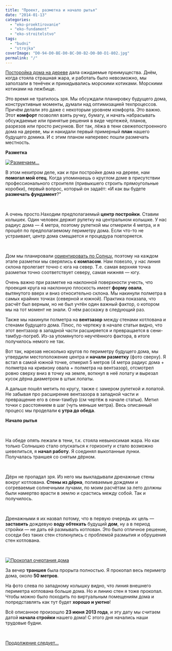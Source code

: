 ```yaml
---
title: "Проект, разметка и начало рытья"
date: "2014-01-13"
categories: 
  - "eko-proektirovanie"
  - "eko-fundament"
  - "eko-stroitelstvo"
tags: 
  - "budni"
  - "strojka"
coverImage: "D0-94-D0-BE-D0-BC-D0-B2-D0-B0-D1-802.jpg"
permalink: "/"
---
```


[Посторойка дома на дереве](http://svobodaiznutri.ru/?p=24) дала ожидаемые преимущества. Днём, когда стояла страшная жара, и работать было невозможно, мы заползали в тенёчек и прикидывались морскими котиками. Морскими котиками на лежбище.

Это время не тратилось зря. Мы обсуждали планировку будущего дома, конструктивные моменты, думали над оптимизацией техпроцессов. Причём делали это даже с некоторым уровнем комфорта. Это важно. Этот **комфорт** позволял взять ручку, бумагу, и начать набрасывать обсуждаемые или принятые решения в виде чертежей, планов, разрезов или просто рисунков. Вот так, лёжа в тени свежепостроенного дома на дереве, мы и накидали первый примерный **план** нашего будущего домика. И с этим планом наперевес пошли размечать местность.

**Разметка**

[![Размечаем...](images/IMG_20130623_110904-300x225.jpg "Размечаем...")](http://svobodaiznutri.ru/wp-content/uploads/2014/01/IMG_20130623_110904.jpg)

В этом нехитром деле, как и при постройке дома на дереве, нам **помогал мой отец**. Когда упоминаешь о круглом доме в присутствии профессионального строителя (привыкшего строить прямоугольные коробки), первый вопрос, который он задаёт: «И как вы будете **размечать фундамент**?"

 

А очень просто.Находим предполагаемый **центр постройки**. Ставим колышек. Один человек держит рулетку на центральном колышке. У нас радиус дома — 4 метра, поэтому рулеткой мы отмерили 4 метра, и я прошёл по предполагаемому периметру дома. Если что-то не устраивает, центр дома смещается и процедура повторяется.

 

Дом мы планировали [ориентировать по Солнцу](http://svobodaiznutri.ru/?p=31), поэтому на каждом этапе разметки мы сверялись **с компасом**. Нам повезло, у нас линия склона пролегает точно с юга на север. Т.е. самая верхняя точка разметки точно соответствует северу, самая нижняя — югу.

Очень важно при разметке на наклонной поверхности учесть, что проекция круга на наклонную плоскость имеет **форму овала**, вытянутого вверх и вниз относительно склона. Мы накинули полметра в самых крайних точках (северной и южной). Практика показала, что расчёт был верным, но не был учтён один важный фактор, о котором мы на тот момент не знали. О нём расскажу в следующий раз.

Также мы накинули полметра на **вентзазор** между стенами котлована и стенами будущего дома. Плюс, по чертежу в начале статьи видно, что этот вентзазор в западной части расширяется и превращается в сени-тамбур-погреб. Из-за упомянутого неучтённого фактора, в итоге получилось немого не так.

Вот так, нарезав несколько кругов по периметру будущего дома, мы утвердили местоположение центра и **начали разметку** (фото сверху). Я встал в самой южной точке, отмерил 5 метров (4 метра радиус дома + полметра на кривизну овала + полметра на вентзазор), отсмотрел ровно сверху вниз в точку на земле, воткнул в неё лопату и вырезал кусок дёрна диаметром в штык лопаты.

А дальше пошёл метить по кругу, также с замером рулеткой и лопатой. Не забывая про расширение вентзазора в западной части и превращение его в сени-тамбур (см чертёж в начале статьи). Метил точки с расстоянием в шаг (чуть меньше метра). Весь описанный процесс мы проделали **с утра до обеда**.

**Начало рытья**

 

На обеде опять лежали в тени, т.к. стояла невыносимая жара. Но как только Солнышко стало опускаться к горизонту и стало возможно шевелиться, я **начал работу**. Я соединял выкопанные лунки. Получалась траншея со снятым дёрном.

 

Дёрн не пропадал зря. Из него мы выкладывали дренажные стены вокруг котлована. **Стены из дёрна**, поливаемые дождями и согреваемые солнечными лучами, по моим расчётам за лето должны были намертво врасти в землю и срастись между собой. Так и получилось.

 

Дренажными я их назвал потому, что в первую очередь их цель — **заставить** дождевую **воду обтекать** будущий **дом**, ну а в период стройки — не дать ей размывать котлован. Это было отличное решение, соседи без таких стен столкнулись с проблемой размытия и обрушения стен котлована.

 

[![Прокопал очертания дома](images/IMG_20130623_183638-300x225.jpg "Прокопал очертания дома")](http://svobodaiznutri.ru/wp-content/uploads/2014/01/IMG_20130623_183638.jpg)

За вечер **траншея** была прорыта полностью. Я прокопал весь периметр дома, около **50 метров**.

На фото слева по западному колышку видно, что линия внешнего периметра котлована больше дома. Но и линию стен я тоже прокопал. Чтобы можно было походить по виртуальным помещениям дома и попредставлять как тут будет **хорошо и уютно**!

Всё описанное произошло **23 июня 2013 года**, и эту дату мы считаем датой **начала стройки** нашего дома! С этого дня начались наши трудовые будни.

 

[Продолжение следует...](http://svobodaiznutri.ru/?p=22)
